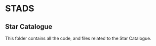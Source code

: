 # STADS

## Star Catalogue

This folder contains all the code, and files related to the Star Catalogue.